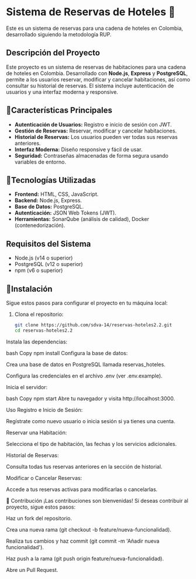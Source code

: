 # Sistema de Reservas de Hoteles 🏨

Este es un sistema de reservas para una cadena de hoteles en Colombia, desarrollado siguiendo la metodología RUP.

## Descripción del Proyecto

Este proyecto es un sistema de reservas de habitaciones para una cadena de hoteles en Colombia. Desarrollado con **Node.js**, **Express** y **PostgreSQL**, permite a los usuarios reservar, modificar y cancelar habitaciones, así como consultar su historial de reservas. El sistema incluye autenticación de usuarios y una interfaz moderna y responsive.

## 📌Características Principales

- **Autenticación de Usuarios:** Registro e inicio de sesión con JWT.
- **Gestión de Reservas:** Reservar, modificar y cancelar habitaciones.
- **Historial de Reservas:** Los usuarios pueden ver todas sus reservas anteriores.
- **Interfaz Moderna:** Diseño responsive y fácil de usar.
- **Seguridad:** Contraseñas almacenadas de forma segura usando variables de entorno.

## 🚀Tecnologías Utilizadas

- **Frontend:** HTML, CSS, JavaScript.
- **Backend:** Node.js, Express.
- **Base de Datos:** PostgreSQL.
- **Autenticación:** JSON Web Tokens (JWT).
- **Herramientas:** SonarQube (análisis de calidad), Docker (contenedorización).

## Requisitos del Sistema

- Node.js (v14 o superior)
- PostgreSQL (v12 o superior)
- npm (v6 o superior)

## 🔧Instalación

Sigue estos pasos para configurar el proyecto en tu máquina local:

1. Clona el repositorio:
   ```bash
   git clone https://github.com/sdva-14/reservas-hoteles2.2.git
   cd reservas-hoteles2.2
Instala las dependencias:

bash
Copy
npm install
Configura la base de datos:

Crea una base de datos en PostgreSQL llamada reservas_hoteles.

Configura las credenciales en el archivo .env (ver .env.example).

Inicia el servidor:

bash
Copy
npm start
Abre tu navegador y visita http://localhost:3000.

Uso
Registro e Inicio de Sesión:

Regístrate como nuevo usuario o inicia sesión si ya tienes una cuenta.

Reservar una Habitación:

Selecciona el tipo de habitación, las fechas y los servicios adicionales.

Historial de Reservas:

Consulta todas tus reservas anteriores en la sección de historial.

Modificar o Cancelar Reservas:

Accede a tus reservas activas para modificarlas o cancelarlas.

📌 Contribución
¡Las contribuciones son bienvenidas! Si deseas contribuir al proyecto, sigue estos pasos:

Haz un fork del repositorio.

Crea una nueva rama (git checkout -b feature/nueva-funcionalidad).

Realiza tus cambios y haz commit (git commit -m 'Añadir nueva funcionalidad').

Haz push a la rama (git push origin feature/nueva-funcionalidad).

Abre un Pull Request.
